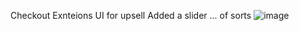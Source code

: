 Checkout Exnteions UI for upsell 
Added a slider ... of sorts
![image](https://github.com/monykini/shopify_checkout_upsell/assets/62514659/61ff4cec-b028-4824-9d43-c15ca6d3ab7f)
